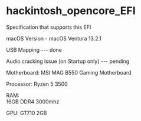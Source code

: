 # hackintosh_opencore_EFI


Specification that supports this EFI

  macOS Version - macOS Ventura 13.2.1
  
  USB Mapping --- done
  
  Audio cracking issue (on Startup only) --- pending
  
  Motherboard:
    MSI MAG B550 Gaming Motherboard
  
  Processor:
    Ryzen 5 3500 
    
  RAM:  
    16GB DDR4 3000mhz
  
  GPU:
    GT710 2GB
  
